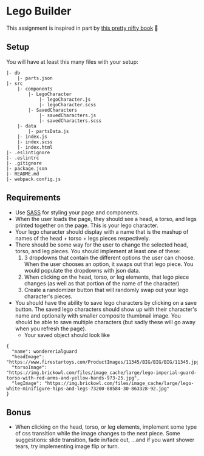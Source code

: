# Lego Builder

This assignment is inspired in part by [this pretty nifty book](https://www.youtube.com/watch?v=tDnDrO7neUE) 📖

## Setup

You will have at least this many files with your setup:
```
|- db
    |- parts.json
|- src
    |- components
        |- LegoCharacter
            |- legoCharacter.js
            |- legoCharacter.scss
        |- SavedCharacters
            |- savedCharacters.js
            |- savedCharacters.scss
    |- data
        |- partsData.js
    |- index.js
    |- index.scss
    |- index.html
|- .eslintignore
|- .eslintrc
|- .gitignore
|- package.json
|- README.md
|- webpack.config.js
```

## Requirements

- Use [SASS](https://sass-lang.com/guide) for styling your page and components.
- When the user loads the page, they should see a head, a torso, and legs printed together on the page. This is your lego character.
- Your lego character should display with a name that is the mashup of names of the head + torso + legs pieces respectively.
- There should be some way for the user to change the selected head, torso, and leg pieces. You should implement at least one of these:
  1. 3 dropdowns that contain the different options the user can choose. When the user chooses an option, it swaps out that lego piece. You would populate the dropdowns with json data.
  1. When clicking on the head, torso, or leg elements, that lego piece changes (as well as that portion of the name of the character)
  1. Create a randomizer button that will randomly swap out your lego character's pieces.
- You should have the ability to save lego characters by clicking on a save button. The saved lego characters should show up with their character's name and optionally with smaller composite thumbnail image. You should be able to save multiple characters (but sadly these will go away when you refresh the page).
  - Your saved object should look like 
```
{
  "name": wondererialguard
  "headImage": "https://www.firestartoys.com/ProductImages/11345/BIG/BIG/BIG/11345.jpg",
  "torsoImage": "https://img.brickowl.com/files/image_cache/large/lego-imperial-guard-torso-with-red-arms-and-yellow-hands-973-25.jpg",
  "legImage": "https://img.brickowl.com/files/image_cache/large/lego-white-minifigure-hips-and-legs-73200-88584-30-863328-92.jpg"
}
```
  
## Bonus

- When clicking on the head, torso, or leg elements, implement some type of css transition while the image changes to the next piece. Some suggestions: slide transition, fade in/fade out, ...and if you want shower tears, try implementing image flip or turn.
